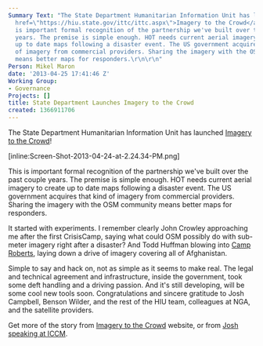 ```yaml
---
Summary Text: "The State Department Humanitarian Information Unit has launched <a
  href=\"https://hiu.state.gov/ittc/ittc.aspx\">Imagery to the Crowd</a>!\r\n\r\n[inline:Screen-Shot-2013-04-24-at-2.24.34-PM.png]\r\n\r\nThis
  is important formal recognition of the partnership we've built over the past couple
  years. The premise is simple enough. HOT needs current aerial imagery to create
  up to date maps following a disaster event. The US government acquires that kind
  of imagery from commercial providers. Sharing the imagery with the OSM community
  means better maps for responders.\r\n\r\n"
Person: Mikel Maron
date: '2013-04-25 17:41:46 Z'
Working Group:
- Governance
Projects: []
title: State Department Launches Imagery to the Crowd
created: 1366911706
---
```

The State Department Humanitarian Information Unit has launched <a href="https://hiu.state.gov/ittc/ittc.aspx">Imagery to the Crowd</a>!

[inline:Screen-Shot-2013-04-24-at-2.24.34-PM.png]

This is important formal recognition of the partnership we've built over the past couple years. The premise is simple enough. HOT needs current aerial imagery to create up to date maps following a disaster event. The US government acquires that kind of imagery from commercial providers. Sharing the imagery with the OSM community means better maps for responders.

It started with experiments. I remember clearly John Crowley approaching me after the first CrisisCamp, saying what could OSM possibly do with sub-meter imagery right after a disaster? And Todd Huffman blowing into <a href="http://brainoff.com/weblog/2009/08/10/1410">Camp Roberts</a>, laying down a drive of imagery covering all of Afghanistan.

Simple to say and hack on, not as simple as it seems to make real. The legal and technical agreement and infrastructure, inside the government, took some deft handling and a driving passion. And it's still developing, will be some cool new tools soon. Congratulations and sincere gratitude to Josh Campbell, Benson Wilder, and the rest of the HIU team, colleagues at NGA, and the satellite providers.

Get more of the story from <a href="https://hiu.state.gov/ittc/ittc.aspx">Imagery to the Crowd</a> website, or from <a href="http://www.youtube.com/watch?v=zVfDhya2FQ8">Josh speaking at ICCM</a>.

